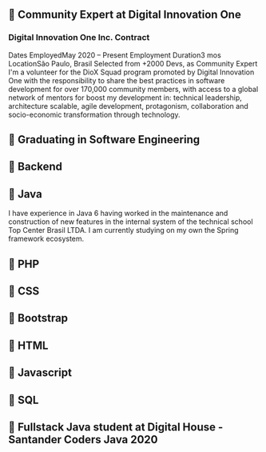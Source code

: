 ## 👯 Community Expert at Digital Innovation One<br>
### Digital Innovation One Inc. Contract
Dates EmployedMay 2020 – Present
Employment Duration3 mos
LocationSão Paulo, Brasil
Selected from +2000 Devs, as Community Expert
I'm a volunteer for the DioX Squad program promoted by Digital
Innovation One with the responsibility to share the best
practices in software development for over 170,000
community members, with access to a global network of mentors for
boost my development in: technical leadership, architecture
scalable, agile development, protagonism, collaboration and
socio-economic transformation through technology.
## 🌱 Graduating in Software Engineering<br>
## 🔭 Backend<br>
## 🌱 Java<br>
I have experience in Java 6 having worked in the maintenance and construction of new features in the internal system of the technical school Top Center Brasil LTDA.
I am currently studying on my own the Spring framework ecosystem.
## 🔭 PHP<br>
## 🔭 CSS<br>
## 🔭 Bootstrap<br>
## 🔭 HTML<br>
## 🔭 Javascript<br>
## 🔭 SQL<br>
## 🌱 Fullstack Java student at Digital House - Santander Coders Java 2020

<!--
**eRodriguesSantana/eRodriguesSantana** is a ✨ _special_ ✨ repository because its `README.md` (this file) appears on your GitHub profile.

Here are some ideas to get you started:

- 🔭 I’m currently working on ...
- 🌱 I’m currently learning ...
- 👯 I’m looking to collaborate on ...
- 🤔 I’m looking for help with ...
- 💬 Ask me about ...
- 📫 How to reach me: ...
- 😄 Pronouns: ...
- ⚡ Fun fact: ...
-->
